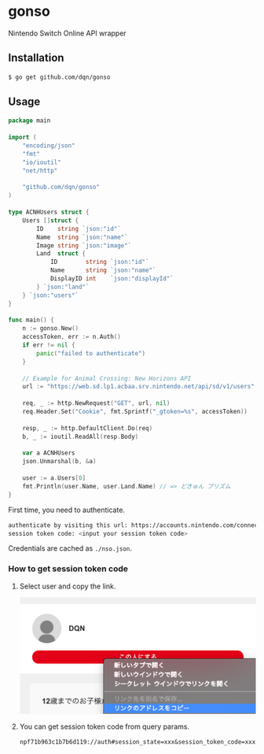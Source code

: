 # gonso

Nintendo Switch Online API wrapper

## Installation

```bash
$ go get github.com/dqn/gonso
```

## Usage

```go
package main

import (
	"encoding/json"
	"fmt"
	"io/ioutil"
	"net/http"

	"github.com/dqn/gonso"
)

type ACNHUsers struct {
	Users []struct {
		ID    string `json:"id"`
		Name  string `json:"name"`
		Image string `json:"image"`
		Land  struct {
			ID        string `json:"id"`
			Name      string `json:"name"`
			DisplayID int    `json:"displayId"`
		} `json:"land"`
	} `json:"users"`
}

func main() {
	n := gonso.New()
	accessToken, err := n.Auth()
	if err != nil {
		panic("failed to authenticate")
	}

	// Example for Animal Crossing: New Horizons API
	url := "https://web.sd.lp1.acbaa.srv.nintendo.net/api/sd/v1/users"

	req, _ := http.NewRequest("GET", url, nil)
	req.Header.Set("Cookie", fmt.Sprintf("_gtoken=%s", accessToken))

	resp, _ := http.DefaultClient.Do(req)
	b, _ := ioutil.ReadAll(resp.Body)

	var a ACNHUsers
	json.Unmarshal(b, &a)

	user := a.Users[0]
	fmt.Println(user.Name, user.Land.Name) // => どきゅん プリズム
}
```

First time, you need to authenticate.

```bash
authenticate by visiting this url: https://accounts.nintendo.com/connect/1.0.0/authorize?xxx=xxx
session token code: <input your session token code>
```

Credentials are cached as `./nso.json`.

### How to get session token code

1. Select user and copy the link.

	![](docs/copy_link.png)

2. You can get session token code from query params.

	```
	npf71b963c1b7b6d119://auth#session_state=xxx&session_token_code=xxx...
	```
